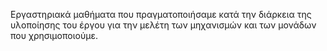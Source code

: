Εργαστηριακά μαθήματα που πραγματοποιήσαμε κατά την διάρκεια της υλοποίησης του έργου για την μελέτη των μηχανισμών και των μονάδων που χρησιμοποιούμε.
